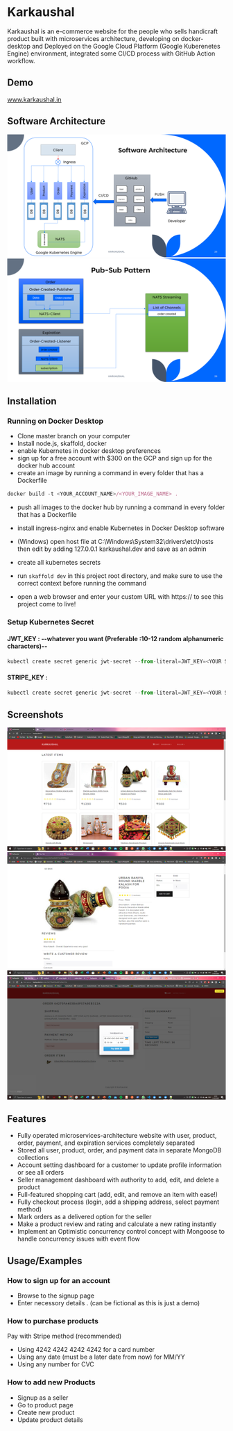 
# Karkaushal

Karkaushal is an  e-commerce website for the people who sells handicraft product built with microservices architecture, developing on docker-desktop and Deployed on the Google Cloud Platform (Google Kuberenetes Engine) environment, integrated some CI/CD process with GitHub Action workflow.
## Demo

www.karkaushal.in

## Software Architecture

![App Screenshot](./documentation/softwareArch.png)
![App Screenshot](./documentation/pub-sub-pattern.png)

## Installation

### Running on Docker Desktop

- Clone master branch on your computer
- Install node.js, skaffold, docker
- enable Kubernetes in docker desktop preferences
- sign up for a free account with $300 on the GCP and sign up for the docker hub account
- create an image by running a command in every folder that has a Dockerfile
``` javascript 
docker build -t <YOUR_ACCOUNT_NAME>/<YOUR_IMAGE_NAME> .
```
- push all images to the docker hub by running a command in every folder that has a Dockerfile
- install ingress-nginx and enable Kubernetes in Docker Desktop software

- (Windows) open host file at C:\Windows\System32\drivers\etc\hosts then edit by adding 127.0.0.1 karkaushal.dev and save as an admin

- create all kubernetes secrets
- run ```skaffold dev``` in this project root directory, and make sure to use the correct context before running the command
- open a web browser and enter your custom URL with https:// to see this project come to live!

### Setup Kubernetes Secret

#### JWT_KEY : --whatever you want (Preferable :10-12 random alphanumeric characters)--
``` javascript
kubectl create secret generic jwt-secret --from-literal=JWT_KEY=<YOUR SECRET>
```
#### STRIPE_KEY : 
``` javascript
kubectl create secret generic jwt-secret --from-literal=JWT_KEY=<YOUR SECRET>
```
## Screenshots

![App Screenshot](./documentation/homePage.png)
![App Screenshot](./documentation/productPage.png)
![App Screenshot](./documentation/paymentPage.png)


## Features

- Fully operated microservices-architecture website with user, product, order, payment, and expiration services completely separated
- Stored all user, product, order, and payment data in separate MongoDB collections
- Account setting dashboard for a customer to update profile information or see all orders
- Seller management dashboard with authority to add, edit, and delete a product
- Full-featured shopping cart (add, edit, and remove an item with ease!)
- Fully checkout process (login, add a shipping address, select payment method)
- Mark orders as a delivered option for the seller
- Make a product review and rating and calculate a new rating instantly
- Implement an Optimistic concurrency control concept with Mongoose to handle concurrency issues with event flow


## Usage/Examples

### How to sign up for an account
 -  Browse to the signup page
 - Enter necessory details . (can be fictional as this is just a demo)

### How to purchase products
Pay with Stripe method (recommended)

- Using 4242 4242 4242 4242 for a card number
- Using any date (must be a later date from now) for MM/YY
- Using any number for CVC

### How to add new Products

- Signup as a seller
- Go to product page
- Create new product
- Update product details 